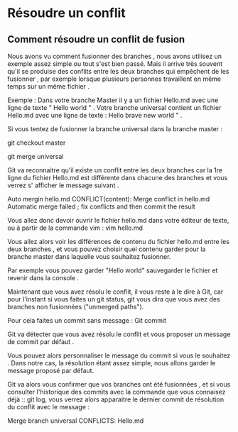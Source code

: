# Résoudre un conflit

## Comment résoudre un conflit de fusion

Nous avons vu comment fusionner des branches , nous avons utilisez un exemple assez simple ou tout s'est bien passé. Mais il arrive très souvent qu'il se produise des conflits entre les deux branches qui empêchent de les fusionner , par exemple lorsque plusieurs personnes travaillent en même temps sur un même fichier .

Exemple : Dans votre branche Master il y a un fichier Hello.md avec une ligne de texte " Hello world " . Votre branche universal contient un fichier Hello.md avec une ligne de texte : Hello brave new world " .

Si vous tentez de fusionner la branche universal dans la branche master :

git checkout master

git merge universal

Git va reconnaitre qu'il existe un conflit entre les deux branches car la 1re ligne du fichier Hello.md est différente dans chacune des branches et vous verrez s' afficher le message suivant .

Auto mergin hello.md
CONFLICT(content): Merge conflict in hello.md
Automatic merge failed ; fix conflicts and then commit the result

Vous allez donc devoir ouvrir le fichier hello.md dans votre éditeur de texte, ou à partir de la commande vim : vim hello.md

Vous allez alors voir les différences de contenu du fichier hello.md entre les deux branches , et vous pouvez choisir quel contenu garder pour la branche master dans laquelle vous souhaitez fusionner.

Par exemple vous pouvez garder "Hello world" sauvegarder le fichier et revenir dans la console .

Maintenant que vous avez résolu le conflit, il vous reste à le dire à Git, car pour l'instant si vous faites un git status, git vous dira que vous avez des branches non fusionnées ("unmerged paths").

Pour cela faites un commit sans message :  Git commit

Git va détecter que vous avez résolu le conflit et vous proposer un message de commit par défaut .

Vous pouvez alors personnaliser le message du commit si vous le souhaitez . Dans notre cas, la résolution étant assez simple, nous allons garder le message proposé par défaut.

Git va alors vous confirmer que vos branches ont été fusionnées , et si vous consulter l'historique des commits avec la commande que vous connaisez déjà ::  git log, vous verrez alors  apparaitre le dernier commit de résolution du conflit avec le message :

Merge branch universal
CONFLICTS:
Hello.md
